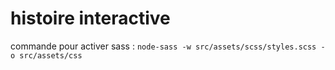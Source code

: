 # histoire interactive

commande pour activer sass :
`node-sass -w src/assets/scss/styles.scss -o src/assets/css`
